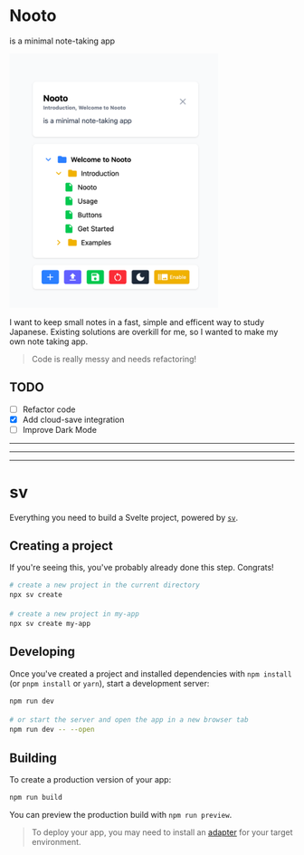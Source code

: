 # Nooto

is a minimal note-taking app

<img src="image.png" width="369" alt="nooto">

I want to keep small notes in a fast, simple and efficent way to study Japanese. Existing solutions are overkill for me, so I wanted to make my own note taking app.

> Code is really messy and needs refactoring!

## TODO

- [ ] Refactor code
- [x] Add cloud-save integration
- [ ] Improve Dark Mode

---
---
---

# sv

Everything you need to build a Svelte project, powered by [`sv`](https://github.com/sveltejs/cli).

## Creating a project

If you're seeing this, you've probably already done this step. Congrats!

```bash
# create a new project in the current directory
npx sv create

# create a new project in my-app
npx sv create my-app
```

## Developing

Once you've created a project and installed dependencies with `npm install` (or `pnpm install` or `yarn`), start a development server:

```bash
npm run dev

# or start the server and open the app in a new browser tab
npm run dev -- --open
```

## Building

To create a production version of your app:

```bash
npm run build
```

You can preview the production build with `npm run preview`.

> To deploy your app, you may need to install an [adapter](https://svelte.dev/docs/kit/adapters) for your target environment.
